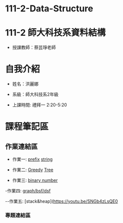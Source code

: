 # 111-2-Data-Structure 
# 111-2 師大科技系資料結構
- 授課教師：蔡芸琤老師

<h1>自我介紹</h1>

- 姓名：洪麗娜

- 系級：師大科技系2年級

- 上課時間: 禮拜一 2:20-5:20

<h1>課程筆記區</h1>

<h2>作業連結區</h2>

- 作業一: 
[prefix](https://youtu.be/h2iPx3AEadE)
[string](https://youtu.be/3y93_89BKFY)

- 作業二: 
[Greedy](https://youtu.be/6d0nFNh7euQ)
[Tree](https://youtu.be/6d0nFNh7euQ)

- 作業三: 
[binary number](https://youtu.be/bqZbjbLKxcw)

-作業四: 
[graph/bsf/dsf](https://youtu.be/dBGnoCr0J1A)

--作業五: 
[stack&heap](https://youtu.be/SNGb4zLsQE0
<h3>專題連結區</h3>
